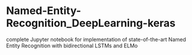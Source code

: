 # Named-Entity-Recognition_DeepLearning-keras
complete Jupyter notebook for implementation of state-of-the-art Named Entity Recognition with bidirectional LSTMs and ELMo

